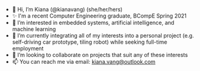 - 👋 Hi, I’m Kiana (@kianavang) (she/her/hers)
- ✨ I'm a recent Computer Engineering graduate, BCompE Spring 2021
- 👀 I’m interested in embedded systems, artificial intelligence, and machine learning
- 🌱 I’m currently integrating all of my interests into a personal project (e.g. self-driving car prototype, tiling robot) while seeking full-time employment
- 💞️ I’m looking to collaborate on projects that suit any of these interests
- 📫 You can reach me via email: kiana.vang@outlook.com

<!---
kianavang/kianavang is a ✨ special ✨ repository because its `README.md` (this file) appears on your GitHub profile.
You can click the Preview link to take a look at your changes.
--->
